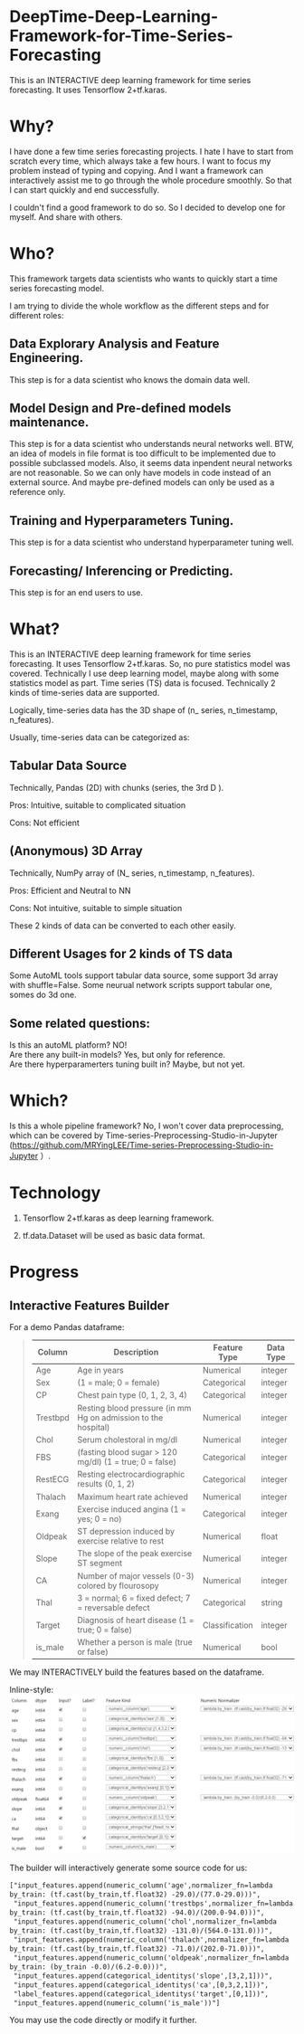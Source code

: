 # DeepTime-Deep-Learning-Framework-for-Time-Series-Forecasting
This is an INTERACTIVE deep learning framework for time series forecasting. It uses Tensorflow 2+tf.karas.

# Why?

I have done a few time series forecasting projects. I hate I have to start from scratch every time, which always take a few hours. I want to focus my problem instead of typing and copying. And I want a framework can interactively assist me to go through the whole procedure smoothly. So that I can start quickly and end successfully. 

I couldn't find a good framework to do so. So I decided to develop one for myself. And share with others.

# Who?

This framework targets data scientists who wants to quickly start a time series forecasting model.

I am trying to divide the whole workflow as the different steps and for different roles:

## Data Explorary Analysis and Feature Engineering.<br>
  This step is for a data scientist who knows the domain data well.
  
## Model Design and Pre-defined models maintenance.<br>
  This step is for a data scientist who understands neural networks well.
  BTW, an idea of models in file format is too difficult to be implemented due to possible subclassed models. Also, it seems data inpendent neural networks are not reasonable. So we can only have models in code instead of an external source. And maybe pre-defined models can only be used as a reference only.
  
## Training and Hyperparameters Tuning.<br>
  This step is for a data scientist who understand hyperparameter tuning well.
  
## Forecasting/ Inferencing or Predicting. <br>
  This step is for an end users to use.
  
# What?

This is an INTERACTIVE deep learning framework for time series forecasting. It uses Tensorflow 2+tf.karas.
So, no pure statistics model was covered. Technically I use deep learning model, maybe along with some statistics model as part.
Time series (TS) data is focused. Technically 2 kinds of time-series data are supported.

Logically, time-series data has the 3D shape of (n_ series, n_timestamp, n_features).

Usually, time-series data can be categorized as:
## Tabular Data Source
Technically, Pandas (2D) with chunks (series, the 3rd D ).

Pros: Intuitive, suitable to complicated situation

Cons: Not efficient

## (Anonymous) 3D Array
Technically, NumPy array of (N_ series, n_timestamp, n_features).

Pros: Efficient and Neutral to NN

Cons: Not intuitive, suitable to simple situation

These 2 kinds of data can be converted to each other easily.

## Different Usages for 2 kinds of TS data 

Some AutoML tools support tabular data source, some support 3d array with shuffle=False. 
Some neurual network scripts support tabular one, somes do 3d one.

## Some related questions:
Is this an autoML platform? NO!<br>
Are there any built-in models? Yes, but only for reference.<br>
Are there hyperparamerters tuning built in? Maybe, but not yet.<br>

# Which?
Is this a whole pipeline framework? No, I won't cover data preprocessing, which can be covered by Time-series-Preprocessing-Studio-in-Jupyter (https://github.com/MRYingLEE/Time-series-Preprocessing-Studio-in-Jupyter ）.

# Technology
1. Tensorflow 2+tf.karas as deep learning framework. 

2. tf.data.Dataset will be used as basic data format. 

# Progress

## Interactive Features Builder

For a demo Pandas dataframe:

>Column| Description| Feature Type | Data Type
>------------|--------------------|----------------------|-----------------
>Age | Age in years | Numerical | integer
>Sex | (1 = male; 0 = female) | Categorical | integer
>CP | Chest pain type (0, 1, 2, 3, 4) | Categorical | integer
>Trestbpd | Resting blood pressure (in mm Hg on admission to the hospital) | Numerical | integer
>Chol | Serum cholestoral in mg/dl | Numerical | integer
>FBS | (fasting blood sugar > 120 mg/dl) (1 = true; 0 = false) | Categorical | integer
>RestECG | Resting electrocardiographic results (0, 1, 2) | Categorical | integer
>Thalach | Maximum heart rate achieved | Numerical | integer
>Exang | Exercise induced angina (1 = yes; 0 = no) | Categorical | integer
>Oldpeak | ST depression induced by exercise relative to rest | Numerical | float
>Slope | The slope of the peak exercise ST segment | Numerical | integer
>CA | Number of major vessels (0-3) colored by flourosopy | Numerical | integer
>Thal | 3 = normal; 6 = fixed defect; 7 = reversable defect | Categorical | string
>Target | Diagnosis of heart disease (1 = true; 0 = false) | Classification | integer
>is_male | Whether a person is male (true or false) | Numerical | bool

We may INTERACTIVELY build the features based on the dataframe.

Inline-style: 
![builder](https://github.com/MRYingLEE/DeepTime-Deep-Learning-Framework-for-Time-Series-Forecasting/blob/master/Features-Builder/builder.JPG "builder")

The builder will interactively generate some source code for us:
```
["input_features.append(numeric_column('age',normalizer_fn=lambda by_train: (tf.cast(by_train,tf.float32) -29.0)/(77.0-29.0)))",
 "input_features.append(numeric_column('trestbps',normalizer_fn=lambda by_train: (tf.cast(by_train,tf.float32) -94.0)/(200.0-94.0)))",
 "input_features.append(numeric_column('chol',normalizer_fn=lambda by_train: (tf.cast(by_train,tf.float32) -131.0)/(564.0-131.0)))",
 "input_features.append(numeric_column('thalach',normalizer_fn=lambda by_train: (tf.cast(by_train,tf.float32) -71.0)/(202.0-71.0)))",
 "input_features.append(numeric_column('oldpeak',normalizer_fn=lambda by_train: (by_train -0.0)/(6.2-0.0)))",
 "input_features.append(categorical_identitys('slope',[3,2,1]))",
 "input_features.append(categorical_identitys('ca',[0,3,2,1]))",
 "label_features.append(categorical_identitys('target',[0,1]))",
 "input_features.append(numeric_column('is_male'))"]
```

You may use the code directly or modify it further.
